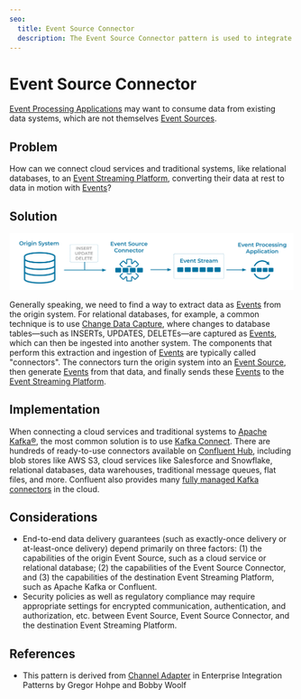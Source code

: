 ```yaml
---
seo:
  title: Event Source Connector
  description: The Event Source Connector pattern is used to integrate data from existing data systems into the Event Streaming Platform. 
---
```

# Event Source Connector
[Event Processing Applications](../event-processing/event-processing-application.md) may want to consume data from existing data systems, which are not themselves [Event Sources](event-source.md).

## Problem
How can we connect cloud services and traditional systems, like relational databases, to an [Event Streaming Platform](../event-stream/event-streaming-platform.md), converting their data at rest to data in motion with [Events](../event/event.md)?

## Solution
![event-source-connector](../img/event-source-connector.svg)

Generally speaking, we need to find a way to extract data as [Events](../event/event.md) from the origin system. For relational databases, for example, a common technique is to use [Change Data Capture](https://en.wikipedia.org/wiki/Change_data_capture), where changes to database tables—such as INSERTs, UPDATES, DELETEs—are captured as [Events](../event/event.md), which can then be ingested into another system. The components that perform this extraction and ingestion of [Events](../event/event.md) are typically called "connectors". The connectors turn the origin system into an [Event Source](../event-source/event-source.md), then generate [Events](../event/event.md) from that data, and finally sends these [Events](../event/event.md) to the [Event Streaming Platform](../event-stream/event-streaming-platform.md).

## Implementation
When connecting a cloud services and traditional systems to [Apache Kafka®](https://kafka.apache.org/), the most common solution is to use [Kafka Connect](https://docs.confluent.io/platform/current/connect/index.html). There are hundreds of ready-to-use connectors available on [Confluent Hub](https://www.confluent.io/hub/), including blob stores like AWS S3, cloud services like Salesforce and Snowflake, relational databases, data warehouses, traditional message queues, flat files, and more. Confluent also provides many [fully managed Kafka connectors](https://docs.confluent.io/cloud/current/connectors/index.html) in the cloud.

## Considerations
* End-to-end data delivery guarantees (such as exactly-once delivery or at-least-once delivery) depend primarily on three factors: (1) the capabilities of the origin Event Source, such as a cloud service or relational database; (2) the capabilities of the Event Source Connector, and (3) the capabilities of the destination Event Streaming Platform, such as Apache Kafka or Confluent.
* Security policies as well as regulatory compliance may require appropriate settings for encrypted communication, authentication, and authorization, etc. between Event Source, Event Source Connector, and the destination Event Streaming Platform.

## References
* This pattern is derived from [Channel Adapter](https://www.enterpriseintegrationpatterns.com/patterns/messaging/ChannelAdapter.html) in Enterprise Integration Patterns by Gregor Hohpe and Bobby Woolf
